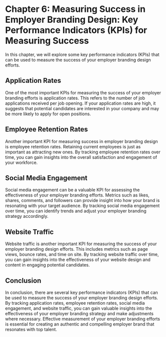 Chapter 6: Measuring Success in Employer Branding Design: Key Performance Indicators (KPIs) for Measuring Success
=================================================================================================================

In this chapter, we will explore some key performance indicators (KPIs) that can be used to measure the success of your employer branding design efforts.

Application Rates
-----------------

One of the most important KPIs for measuring the success of your employer branding efforts is application rates. This refers to the number of job applications received per job opening. If your application rates are high, it suggests that potential candidates are interested in your company and may be more likely to apply for open positions.

Employee Retention Rates
------------------------

Another important KPI for measuring success in employer branding design is employee retention rates. Retaining current employees is just as important as attracting new ones. By tracking employee retention rates over time, you can gain insights into the overall satisfaction and engagement of your workforce.

Social Media Engagement
-----------------------

Social media engagement can be a valuable KPI for assessing the effectiveness of your employer branding efforts. Metrics such as likes, shares, comments, and followers can provide insight into how your brand is resonating with your target audience. By tracking social media engagement over time, you can identify trends and adjust your employer branding strategy accordingly.

Website Traffic
---------------

Website traffic is another important KPI for measuring the success of your employer branding design efforts. This includes metrics such as page views, bounce rates, and time on site. By tracking website traffic over time, you can gain insights into the effectiveness of your website design and content in engaging potential candidates.

Conclusion
----------

In conclusion, there are several key performance indicators (KPIs) that can be used to measure the success of your employer branding design efforts. By tracking application rates, employee retention rates, social media engagement, and website traffic, you can gain valuable insights into the effectiveness of your employer branding strategy and make adjustments where necessary. Effective measurement of your employer branding efforts is essential for creating an authentic and compelling employer brand that resonates with top talent.
